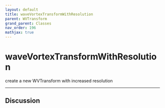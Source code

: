```yaml
---
layout: default
title: waveVortexTransformWithResolution
parent: WVTransform
grand_parent: Classes
nav_order: 196
mathjax: true
---
```


#  waveVortexTransformWithResolution

create a new WVTransform with increased resolution


---

## Discussion

  
